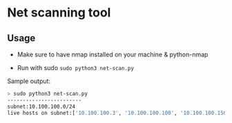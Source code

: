 # Net scanning tool 

## Usage

- Make sure to have nmap installed on your machine & python-nmap

- Run with sudo `sudo python3 net-scan.py`

Sample output:

```bash
> sudo python3 net-scan.py
------------------------
subnet:10.100.100.0/24
live hosts on subnet:['10.100.100.3', '10.100.100.100', '10.100.100.150']
```

